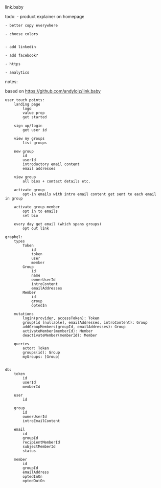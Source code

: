 link.baby

todo:
	- product explainer on homepage

	- better copy everywhere

	- choose colors


	- add linkedin

	- add facebook?

	- https

	- analytics

notes:

based on https://github.com/andylolz/link.baby

	user touch points:
		landing page
			logo
			value prop
			get started

		sign up/login
			get user id

		view my groups
			list groups

		new group
			id
			userId
			introductory email content
			email addresses

		view group
			all bios + contact details etc.

		activate group
			opt-in emails with intro email content get sent to each email in group

		activate group member
			opt in to emails
			set bio

		every day get email (which spans groups)
			opt out link

	graphql:
		types
			Token
				id
				token
				user
				member
			Group
				id
				name
				ownerUserId
				introContent
				emailAddresses
			Member
				id
				group
				optedIn

		mutations
			login(provider, accessToken): Token
			group(id [nullable], emailAddresses, introContent): Group
			addGroupMembers(groupId, emailAddresses): Group
			activateMember(memberId): Member
			deactivateMember(memberId): Member

		queries
			actor: Token
			groups(id): Group
			myGroups: [Group]


	db:
		token
			id
			userId
			memberId

		user
			id

		group
			id
			ownerUserId
			introEmailContent

		email
			id
			groupId
			recipientMemberId
			subjectMemberId
			status

		member
			id
			groupId
			emailAddress
			optedInOn
			optedOutOn


